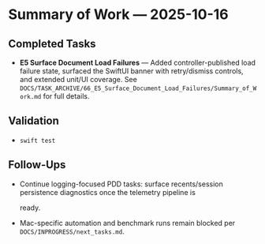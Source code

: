 # Summary of Work — 2025-10-16

## Completed Tasks

- **E5 Surface Document Load Failures** — Added controller-published load failure state, surfaced the SwiftUI banner with retry/dismiss controls, and extended unit/UI coverage. See `DOCS/TASK_ARCHIVE/66_E5_Surface_Document_Load_Failures/Summary_of_Work.md` for full details.

## Validation

- `swift test`

## Follow-Ups

- Continue logging-focused PDD tasks: surface recents/session persistence diagnostics once the telemetry pipeline is

  ready.

- Mac-specific automation and benchmark runs remain blocked per `DOCS/INPROGRESS/next_tasks.md`.
